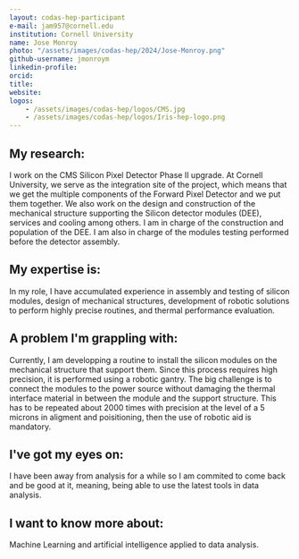 ```yaml
---
layout: codas-hep-participant
e-mail: jam957@cornell.edu
institution: Cornell University
name: Jose Monroy
photo: "/assets/images/codas-hep/2024/Jose-Monroy.png"
github-username: jmonroym
linkedin-profile:
orcid:
title:
website:
logos:
    - /assets/images/codas-hep/logos/CMS.jpg
    - /assets/images/codas-hep/logos/Iris-hep-logo.png
---
```


## My research:
I work on the CMS Silicon Pixel Detector Phase II upgrade. At Cornell University, we serve as the integration site of the project, which means that we get the multiple components of the Forward Pixel Detector and we put them together. We also work on the design and construction of the mechanical structure supporting the Silicon detector modules (DEE), services and cooling among others. I am in charge of the construction and population of the DEE. I am also in charge of the modules testing performed before the detector assembly.

## My expertise is:
In my role, I have accumulated experience in assembly and testing of silicon modules, design of mechanical structures, development of robotic solutions to perform highly precise routines, and thermal performance evaluation.

## A problem I'm grappling with:
Currently, I am developping a routine to install the silicon modules on the mechanical structure that support them. Since this process requires high precision, it is performed using a robotic gantry. The big challenge is to connect the modules to the power source without damaging the thermal interface material in between the module and the support structure. This has to be repeated about 2000 times with precision at the level of a 5 microns in aligment and poisitioning, then the use of robotic aid is mandatory.

## I've got my eyes on:
I have been away from analysis for a while so I am commited to come back and be good at it, meaning, being able to use the latest tools in data analysis.

## I want to know more about:
Machine Learning and artificial intelligence applied to data analysis.
